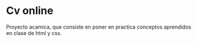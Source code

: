 # Cv online
Proyecto acamica, que consiste en poner en practica conceptos aprendidos en clase de html y css. 
